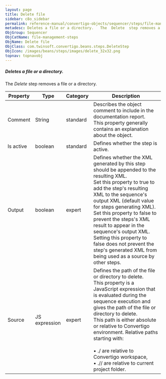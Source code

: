 ```yaml
---
layout: page
title: Delete file
sidebar: c8o_sidebar
permalink: reference-manual/convertigo-objects/sequencer/steps/file-management-steps/delete-file/
metadesc: Deletes a file or a directory.   The  Delete  step removes a file or a directory.
ObjGroup: Sequencer
ObjCatName: file-management-steps
ObjName: Delete file
ObjClass: com.twinsoft.convertigo.beans.steps.DeleteStep
ObjIcon: /images/beans/steps/images/delete_32x32.png
topnav: topnavobj
---
```

##### Deletes a file or a directory. 

The <i>Delete</i> step removes a file or a directory.

Property | Type | Category | Description
--- | --- | --- | ---
Comment | String | standard | Describes the object comment to include in the documentation report.<br/>This property generally contains an explanation about the object.
Is active | boolean | standard | Defines whether the step is active.
Output | boolean | expert | Defines whether the XML generated by this step should be appended to the resulting XML.<br/>Set this property to <span class="computer">true</span> to add the step's resulting XML to the sequence's output XML (default value for steps generating XML). Set this property to <span class="computer">false</span> to prevent the steps's XML result to appear in the sequence's output XML.<br/>Setting this property to <span class="computer">false</span> does not prevent the step's generated XML from being used as a source by other steps.
Source | JS expression | expert | Defines the path of the file or directory to delete.<br/>This property is a JavaScript expression that is evaluated during the sequence execution and gives the path of the file or directory to delete. <br/>This path is either absolute or relative to Convertigo environment. Relative paths starting with:<br/><br/>• <span class="computer">./</span> are relative to Convertigo workspace,<br/>• <span class="computer">.//</span> are relative to current project folder. <br/>
